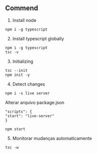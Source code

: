 ## Commend

1. Install node
```
npm i -g typescript
```
2. Install typescript globally
```
npm i -g typescript
tsc -v
```

3. Initializing
```
tsc --init
npm init -y
```

4. Detect changes
```
npm i -s live server
```
Alterar arquivo package.json

```
"scripts": {
"start": "live-server"
}

npm start
```

5. Monitorar mudanças automaticamente
```
tsc -w
```